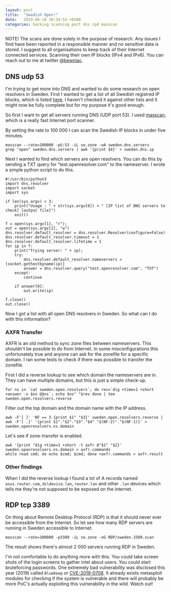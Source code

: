 ```yaml
---
layout: post
title:  "Swedish Open!"
date:   2019-06-18 10:34:54 +0200
categories: hacking scanning port dns rpd masscan
---
```

NOTE! The scans are done solely in the purpose of research. Any issues I find have been reported in a responsible manner and no sensitive data is stored. I suggest to all organisations to keep track of their Internet connected services. Scanning their own IP blocks (IPv4 and IPv6). You can reach out to me at twitter [@bewniac](https://twitter.com/bewniac).

## DNS udp 53
I'm trying to get more into DNS and wanted to do some research on open resolvers in Sweden. First I wanted to get a list of all Swedish registred IP blocks, which is listed [here](http://ipverse.net/ipblocks/data/countries/se.zone). I haven't checked it against other lists and it might now be fully complete but for my purpose it's good enough. 

So first I want to get all servers running DNS (UDP port 53). I used [masscan](https://github.com/robertdavidgraham/masscan), which is a really fast Internet port scanner. 

By setting the rate to 100 000 I can scan the Swedish IP blocks in under five minutes. 
```
masscan --rate=100000 -pU:53 -iL se.zone -oA sweden.dns.servers
grep "open" sweden.dns.servers | awk '{print $4}' > sweden.dns.ip
```

Next I wanted to find which servers are open resolvers. You can do this by sending a TXT query for "test.openresolver.com" to the nameserver. I wrote a simple python script to do this. 

```
#!/usr/bin/python3
import dns.resolver
import socket
import sys

if len(sys.argv) < 3:
	print("Usage : " + str(sys.argv[0]) + " [IP list of DNS servers to check] [output file]")
	exit()

f = open(sys.argv[1], "r");
out = open(sys.argv[2], "w")
dns.resolver.default_resolver = dns.resolver.Resolver(configure=False)
dns.resolver.default_resolver.timeout = 1
dns.resolver.default_resolver.lifetime = 1
for ip in f:
	print("Trying server: " + ip);
	try:
		dns.resolver.default_resolver.nameservers = [socket.gethostbyname(ip)]
		answer = dns.resolver.query("test.openresolver.com", "TXT")
	except:
		continue

	if answer[0]:
		out.write(ip)

f.close()
out.close()
```
Now I got a list with all open DNS resolvers in Sweden. So what can I do with this information?

### AXFR Transfer
AXFR is an old method to sync zone files between nameservers. This shouldn't be possible to do from Internet. In some misconfigurations this unfortunately true and anyone can ask for the zonefile for a specific domain. I ran some tests to check if there was possible to transfer the zonefile. 

First I did a reverse lookup to see which domain the nameservers are in. They can have multiple domains, but this is just a simple check-up. 
```
for ns in `cat sweden.open.resolvers`; do rev=`dig +time=1 +short +answer -x $ns @$ns`; echo $ns" "$rev done | tee sweden.open.resolvers.reverse
```

Filter out the top domain and the domain name with the IP address. 
```
awk -F'[ ]' 'NF == 3 {print $1" "$3}' sweden.open.resolvers.reverse | awk -F'[ .]' '{print $1"."$2"."$3"."$4" "$(NF-2)"."$(NF-1)}' > sweden.openresolvers.ns.domain
```

Let's see if zone-transfer is enabled. 

```
awk '{print "dig +time=1 +short -t axfr @"$1" "$2}' sweden.openresolvers.ns.domain > axfr.commands
while read cmd; do echo $cmd; $cmd; done <axfr.commands > axfr.result
```
### Other findings
When I did the reverse lookup I found a lot of A records named `asus.router.com`, `dsldevice.lan`, `router.lan` and other `.lan` devices which tells me they're not supposed to be exposed on the internet. 

## RDP tcp 3389
On thing about Remote Desktop Protocol (RDP) is that it should never ever be accessible from the Internet. So let see how many RDP servers are running in Sweden accessible to Internet. 

```
masscan --rate=100000 -p3389 -iL se.zone -oG RDP/sweden.3389.scan
```

The result shows there's almost 2 000 servers running RDP in Sweden. 

I'm not comfortable to do anything more with this. You could take screen shots of the login screens to gather intel about users. You could start bruteforcing passwords. One extremely bad vulnerability was disclosed this year (2019) called `BlueKeep` or [CVE-2019-0708](https://cve.mitre.org/cgi-bin/cvename.cgi?name=CVE-2019-0708). It already exists metasploit modules for checking if the system is vulnerable and there will probably be more PoC's actually exploiting this vulnerability in the wild. Watch out!
